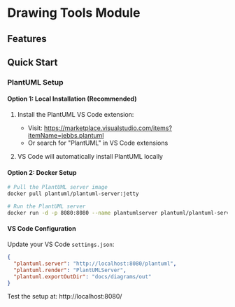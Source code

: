 # Drawing Tools Module

## Features

## Quick Start

### PlantUML Setup

#### Option 1: Local Installation (Recommended)
1. Install the PlantUML VS Code extension:
   - Visit: https://marketplace.visualstudio.com/items?itemName=jebbs.plantuml
   - Or search for "PlantUML" in VS Code extensions

2. VS Code will automatically install PlantUML locally

#### Option 2: Docker Setup
```bash
# Pull the PlantUML server image
docker pull plantuml/plantuml-server:jetty

# Run the PlantUML server
docker run -d -p 8080:8080 --name plantumlserver plantuml/plantuml-server:jetty
```


#### VS Code Configuration
Update your VS Code `settings.json`:

```json
{
  "plantuml.server": "http://localhost:8080/plantuml",
  "plantuml.render": "PlantUMLServer",
  "plantuml.exportOutDir": "docs/diagrams/out"
}
```
Test the setup at: http://localhost:8080/
